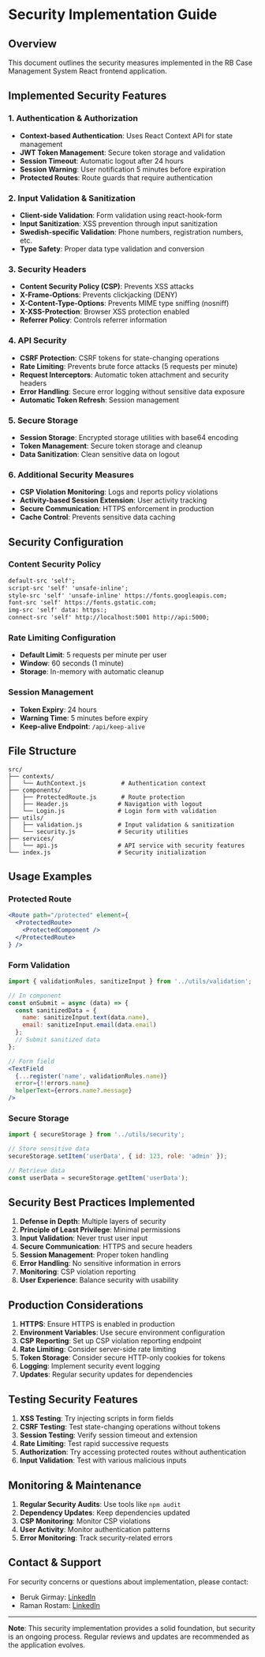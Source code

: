 # Security Implementation Guide

## Overview
This document outlines the security measures implemented in the RB Case Management System React frontend application.

## Implemented Security Features

### 1. Authentication & Authorization
- **Context-based Authentication**: Uses React Context API for state management
- **JWT Token Management**: Secure token storage and validation
- **Session Timeout**: Automatic logout after 24 hours
- **Session Warning**: User notification 5 minutes before expiration
- **Protected Routes**: Route guards that require authentication

### 2. Input Validation & Sanitization
- **Client-side Validation**: Form validation using react-hook-form
- **Input Sanitization**: XSS prevention through input sanitization
- **Swedish-specific Validation**: Phone numbers, registration numbers, etc.
- **Type Safety**: Proper data type validation and conversion

### 3. Security Headers
- **Content Security Policy (CSP)**: Prevents XSS attacks
- **X-Frame-Options**: Prevents clickjacking (DENY)
- **X-Content-Type-Options**: Prevents MIME type sniffing (nosniff)
- **X-XSS-Protection**: Browser XSS protection enabled
- **Referrer Policy**: Controls referrer information

### 4. API Security
- **CSRF Protection**: CSRF tokens for state-changing operations
- **Rate Limiting**: Prevents brute force attacks (5 requests per minute)
- **Request Interceptors**: Automatic token attachment and security headers
- **Error Handling**: Secure error logging without sensitive data exposure
- **Automatic Token Refresh**: Session management

### 5. Secure Storage
- **Session Storage**: Encrypted storage utilities with base64 encoding
- **Token Management**: Secure token storage and cleanup
- **Data Sanitization**: Clean sensitive data on logout

### 6. Additional Security Measures
- **CSP Violation Monitoring**: Logs and reports policy violations
- **Activity-based Session Extension**: User activity tracking
- **Secure Communication**: HTTPS enforcement in production
- **Cache Control**: Prevents sensitive data caching

## Security Configuration

### Content Security Policy
```html
default-src 'self'; 
script-src 'self' 'unsafe-inline'; 
style-src 'self' 'unsafe-inline' https://fonts.googleapis.com; 
font-src 'self' https://fonts.gstatic.com; 
img-src 'self' data: https:; 
connect-src 'self' http://localhost:5001 http://api:5000;
```

### Rate Limiting Configuration
- **Default Limit**: 5 requests per minute per user
- **Window**: 60 seconds (1 minute)
- **Storage**: In-memory with automatic cleanup

### Session Management
- **Token Expiry**: 24 hours
- **Warning Time**: 5 minutes before expiry
- **Keep-alive Endpoint**: `/api/keep-alive`

## File Structure

```
src/
├── contexts/
│   └── AuthContext.js          # Authentication context
├── components/
│   ├── ProtectedRoute.js       # Route protection
│   ├── Header.js              # Navigation with logout
│   └── Login.js               # Login form with validation
├── utils/
│   ├── validation.js          # Input validation & sanitization
│   └── security.js            # Security utilities
├── services/
│   └── api.js                 # API service with security features
└── index.js                   # Security initialization
```

## Usage Examples

### Protected Route
```jsx
<Route path="/protected" element={
  <ProtectedRoute>
    <ProtectedComponent />
  </ProtectedRoute>
} />
```

### Form Validation
```jsx
import { validationRules, sanitizeInput } from '../utils/validation';

// In component
const onSubmit = async (data) => {
  const sanitizedData = {
    name: sanitizeInput.text(data.name),
    email: sanitizeInput.email(data.email)
  };
  // Submit sanitized data
};

// Form field
<TextField
  {...register('name', validationRules.name)}
  error={!!errors.name}
  helperText={errors.name?.message}
/>
```

### Secure Storage
```jsx
import { secureStorage } from '../utils/security';

// Store sensitive data
secureStorage.setItem('userData', { id: 123, role: 'admin' });

// Retrieve data
const userData = secureStorage.getItem('userData');
```

## Security Best Practices Implemented

1. **Defense in Depth**: Multiple layers of security
2. **Principle of Least Privilege**: Minimal permissions
3. **Input Validation**: Never trust user input
4. **Secure Communication**: HTTPS and secure headers
5. **Session Management**: Proper token handling
6. **Error Handling**: No sensitive information in errors
7. **Monitoring**: CSP violation reporting
8. **User Experience**: Balance security with usability

## Production Considerations

1. **HTTPS**: Ensure HTTPS is enabled in production
2. **Environment Variables**: Use secure environment configuration
3. **CSP Reporting**: Set up CSP violation reporting endpoint
4. **Rate Limiting**: Consider server-side rate limiting
5. **Token Storage**: Consider secure HTTP-only cookies for tokens
6. **Logging**: Implement security event logging
7. **Updates**: Regular security updates for dependencies

## Testing Security Features

1. **XSS Testing**: Try injecting scripts in form fields
2. **CSRF Testing**: Test state-changing operations without tokens
3. **Session Testing**: Verify session timeout and extension
4. **Rate Limiting**: Test rapid successive requests
5. **Authorization**: Try accessing protected routes without authentication
6. **Input Validation**: Test with various malicious inputs

## Monitoring & Maintenance

1. **Regular Security Audits**: Use tools like `npm audit`
2. **Dependency Updates**: Keep dependencies updated
3. **CSP Monitoring**: Monitor CSP violations
4. **User Activity**: Monitor authentication patterns
5. **Error Monitoring**: Track security-related errors

## Contact & Support

For security concerns or questions about implementation, please contact:
- Beruk Girmay: [LinkedIn](https://www.linkedin.com/in/beruk-gebru-b26854265)
- Raman Rostam: [LinkedIn](https://www.linkedin.com/in/raman-rostam-7032b1197/)

---

**Note**: This security implementation provides a solid foundation, but security is an ongoing process. Regular reviews and updates are recommended as the application evolves.
